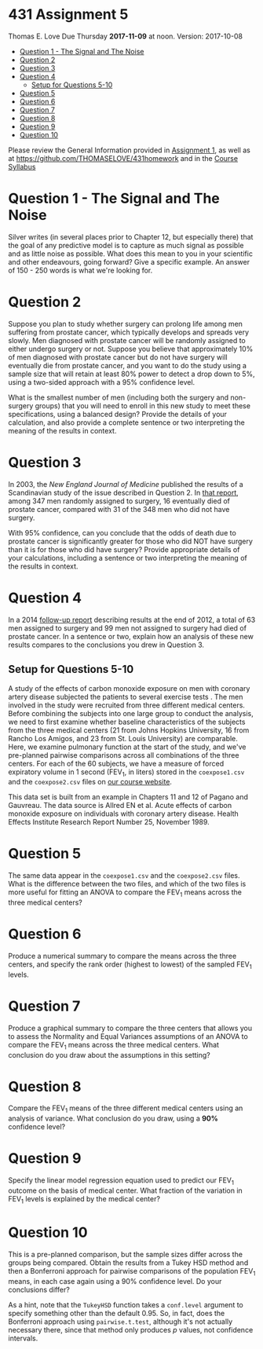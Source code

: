 431 Assignment 5
================
Thomas E. Love
Due Thursday **2017-11-09** at noon. Version: 2017-10-08

-   [Question 1 - The Signal and The Noise](#question-1---the-signal-and-the-noise)
-   [Question 2](#question-2)
-   [Question 3](#question-3)
-   [Question 4](#question-4)
    -   [Setup for Questions 5-10](#setup-for-questions-5-10)
-   [Question 5](#question-5)
-   [Question 6](#question-6)
-   [Question 7](#question-7)
-   [Question 8](#question-8)
-   [Question 9](#question-9)
-   [Question 10](#question-10)

Please review the General Information provided in [Assignment 1](https://github.com/THOMASELOVE/431homework/blob/master/431-2017_assignment-1.md), as well as at <https://github.com/THOMASELOVE/431homework> and in the [Course Syllabus](https://thomaselove.github.io/431syllabus/)

Question 1 - The Signal and The Noise
=====================================

Silver writes (in several places prior to Chapter 12, but especially there) that the goal of any predictive model is to capture as much signal as possible and as little noise as possible. What does this mean to you in your scientific and other endeavours, going forward? Give a specific example. An answer of 150 - 250 words is what we're looking for.

Question 2
==========

Suppose you plan to study whether surgery can prolong life among men suffering from prostate cancer, which typically develops and spreads very slowly. Men diagnosed with prostate cancer will be randomly assigned to either undergo surgery or not. Suppose you believe that approximately 10% of men diagnosed with prostate cancer but do not have surgery will eventually die from prostate cancer, and you want to do the study using a sample size that will retain at least 80% power to detect a drop down to 5%, using a two-sided approach with a 95% confidence level.

What is the smallest number of men (including both the surgery and non-surgery groups) that you will need to enroll in this new study to meet these specifications, using a balanced design? Provide the details of your calculation, and also provide a complete sentence or two interpreting the meaning of the results in context.

Question 3
==========

In 2003, the *New England Journal of Medicine* published the results of a Scandinavian study of the issue described in Question 2. In [that report](http://www.nejm.org/doi/10.1056/NEJMoa012794), among 347 men randomly assigned to surgery, 16 eventually died of prostate cancer, compared with 31 of the 348 men who did not have surgery.

With 95% confidence, can you conclude that the odds of death due to prostate cancer is significantly greater for those who did NOT have surgery than it is for those who did have surgery? Provide appropriate details of your calculations, including a sentence or two interpreting the meaning of the results in context.

Question 4
==========

In a 2014 [follow-up report](http://www.nejm.org/doi/full/10.1056/NEJMoa1311593#t=article) describing results at the end of 2012, a total of 63 men assigned to surgery and 99 men not assigned to surgery had died of prostate cancer. In a sentence or two, explain how an analysis of these new results compares to the conclusions you drew in Question 3.

Setup for Questions 5-10
------------------------

A study of the effects of carbon monoxide exposure on men with coronary artery disease subjected the patients to several exercise tests . The men involved in the study were recruited from three different medical centers. Before combining the subjects into one large group to conduct the analysis, we need to first examine whether baseline characteristics of the subjects from the three medical centers (21 from Johns Hopkins University, 16 from Rancho Los Amigos, and 23 from St. Louis University) are comparable. Here, we examine pulmonary function at the start of the study, and we've pre-planned pairwise comparisons across all combinations of the three centers. For each of the 60 subjects, we have a measure of forced expiratory volume in 1 second (FEV<sub>1</sub>, in liters) stored in the `coexpose1.csv` and the `coexpose2.csv` files on [our course website](https://github.com/THOMASELOVE/431homework/tree/master/HW5).

This data set is built from an example in Chapters 11 and 12 of Pagano and Gauvreau. The data source is Allred EN et al. Acute effects of carbon monoxide exposure on individuals with coronary artery disease. Health Effects Institute Research Report Number 25, November 1989.

Question 5
==========

The same data appear in the `coexpose1.csv` and the `coexpose2.csv` files. What is the difference between the two files, and which of the two files is more useful for fitting an ANOVA to compare the FEV<sub>1</sub> means across the three medical centers?

Question 6
==========

Produce a numerical summary to compare the means across the three centers, and specify the rank order (highest to lowest) of the sampled FEV<sub>1</sub> levels.

Question 7
==========

Produce a graphical summary to compare the three centers that allows you to assess the Normality and Equal Variances assumptions of an ANOVA to compare the FEV<sub>1</sub> means across the three medical centers. What conclusion do you draw about the assumptions in this setting?

Question 8
==========

Compare the FEV<sub>1</sub> means of the three different medical centers using an analysis of variance. What conclusion do you draw, using a **90%** confidence level?

Question 9
==========

Specify the linear model regression equation used to predict our FEV<sub>1</sub> outcome on the basis of medical center. What fraction of the variation in FEV<sub>1</sub> levels is explained by the medical center?

Question 10
===========

This is a pre-planned comparison, but the sample sizes differ across the groups being compared. Obtain the results from a Tukey HSD method and then a Bonferroni approach for pairwise comparisons of the population FEV<sub>1</sub> means, in each case again using a 90% confidence level. Do your conclusions differ?

As a hint, note that the `TukeyHSD` function takes a `conf.level` argument to specify something other than the default 0.95. So, in fact, does the Bonferroni approach using `pairwise.t.test`, although it's not actually necessary there, since that method only produces *p* values, not confidence intervals.

